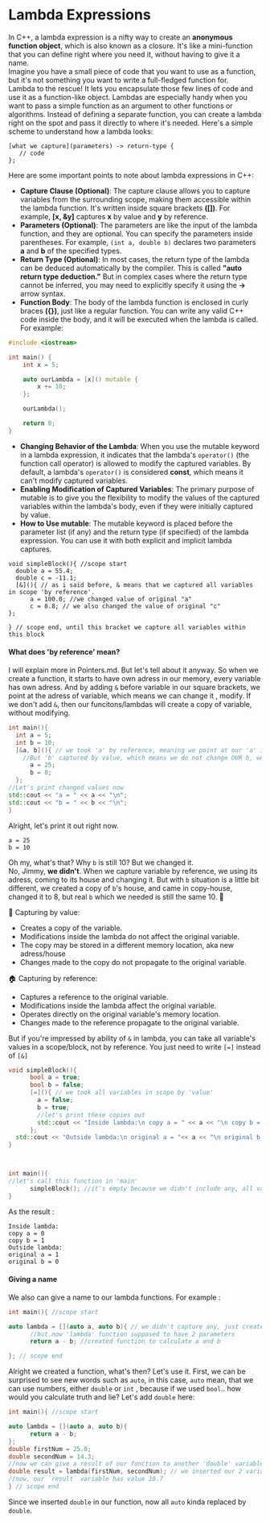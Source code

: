 # Lambda Expressions 
In C++, a lambda expression is a nifty way to create an **anonymous function object**, which is also known as a closure. 
It's like a mini-function that you can define right where you need it, without having to give it a name.
<br>Imagine you have a small piece of code that you want to use as a function, but it's not something you want to write a full-fledged function for.</br>
Lambda to the rescue! It lets you encapsulate those few lines of code and use it as a function-like object.
Lambdas are especially handy when you want to pass a simple function as an argument to other functions or algorithms. Instead of defining a separate function, you can create a lambda right on the spot and pass it directly to where it's needed.
Here's a simple scheme to understand how a lambda looks:
```
[what we capture](parameters) -> return-type {
   // code
};
```
Here are some important points to note about lambda expressions in C++:

- **Capture Clause (Optional)**: The capture clause allows you to capture variables from the surrounding scope, making them accessible within the lambda function. It's written inside square brackets **([])**.
 For example, **[x, &y]** captures **x** by value and **y** by reference.
- **Parameters (Optional)**: The parameters are like the input of the lambda function, and they are optional. You can specify the parameters inside parentheses.
For example, ```(int a, double b)``` declares two parameters **a** and **b** of the specified types.
- **Return Type (Optional)**: In most cases, the return type of the lambda can be deduced automatically by the compiler. This is called **"auto return type deduction."**
But in complex cases where the return type cannot be inferred, you may need to explicitly specify it using the **->** arrow syntax.
- **Function Body**: The body of the lambda function is enclosed in curly braces **({})**, just like a regular function. You can write any valid C++ code inside the body, and it will be executed when the lambda is called.
For example:
```c++
#include <iostream>

int main() {
    int x = 5;

    auto ourLambda = [x]() mutable {
        x += 10;
    };

    ourLambda();

    return 0;
}

```
- **Changing Behavior of the Lambda**: When you use the mutable keyword in a lambda expression, it indicates that the lambda's ```operator()``` (the function call operator) is allowed to modify the captured variables. 
By default, a lambda's ```operator()``` is considered **const**, which means it can't modify captured variables.
- **Enabling Modification of Captured Variables**: The primary purpose of mutable is to give you the flexibility to modify the values of the captured variables within the lambda's body, even if they were initially captured by value.
- **How to Use mutable**: The mutable keyword is placed before the parameter list (if any) and the return type (if specified) of the lambda expression. You can use it with both explicit and implicit lambda captures.
```
void simpleBlock(){ //scope start
  double a = 55.4;
  double c = -11.1;
  [&](){ // as i said before, & means that we captured all variables in scope 'by reference'.
      a = 100.0; //we changed value of original "a"
      c = 8.8; // we also changed the value of original "c"
};

} // scope end, until this bracket we capture all variables within this block

```
#### What does 'by reference' mean?
I will explain more in Pointers.md. But let's tell about it anyway. So when we create a function, it starts to have own adress in our memory, every variable has own adress. 
And by adding ```&``` before variable in our square brackets, we point at the adress of variable, which means we can change it , modify. If we don't add ```&```, then our funcitons/lambdas will create a copy of variable, without modifying.
```c++
int main(){
  int a = 5;
  int b = 10;
  [&a, b](){ // we took 'a' by reference, meaning we point at our 'a' in block and using this right now. 
    //But 'b' captured by value, which means we do not change OUR b, we just created a copy.
      a = 25;
      b = 8;
  };
//Let's print changed values now
std::cout << "a = " << a << "\n";
std::cout << "b = " << b << "\n";
}
```
 Alright, let's print it out right now.

```
a = 25
b = 10
```

Oh my, what's that? Why ```b``` is still 10? But we changed it.
<br>No, Jimmy, **we didn't**. When we capture variable by reference, we  using its adress, coming to its house and changing it. But with ```b``` situation
is a little bit different, we created a copy of ```b```'s house, and came in copy-house, changed it to 8, but real ```b``` which we needed is still the same 10. 🥷</br>

🤔 Capturing by value:
- Creates a copy of the variable.
- Modifications inside the lambda do not affect the original variable.
- The copy may be stored in a different memory location, aka new adress/house
- Changes made to the copy do not propagate to the original variable.

🏠 Capturing by reference:
- Captures a reference to the original variable.
- Modifications inside the lambda affect the original variable.
- Operates directly on the original variable's memory location.
- Changes made to the reference propagate to the original variable.

But if you're impressed by ability of ```&``` in lambda, you can take all variable's values in a scope/block, not by reference. You just need to write ```[=]```
instead of ```[&]```
```c++
void simpleBlock(){
      bool a = true;
      bool b = false;
      [=](){ // we took all variables in scope by 'value'
        a = false;
        b = true;
        //let's print these copies out
        std::cout << "Inside lambda:\n copy a = " << a << "\n copy b = " << b << "\n";
      };
  std::cout << "Outside lambda:\n original a = "<< a << "\n original b = " << b;
}



int main(){
//let's call this function in 'main'
      simpleBlock(); //it's empty because we didn't include any, all variables created in function/block itself
}
```
As the result : 
```
Inside lambda:
copy a = 0
copy b = 1
Outside lambda:
original a = 1
original b = 0
```
#### Giving a name
We also can give a name to our lambda functions. For example : 
```c++
int main(){ //scope start

auto lambda = [](auto a, auto b){ // we didn't capture any, just created a function in our 'main'
      //but now 'lambda' function supposed to have 2 parameters
      return a - b; //created function to calculate a and b

}; // scope end
```
Alright we created a function, what's then? Let's use it. First, we can be surprised to see new words such as ```auto```, in this case, ```auto``` mean, that we can use numbers,
either ```double``` or ```int``` , because if we used ```bool```.. how would you calculate truth and lie?  Let's add ```double``` here:
```c++
int main(){ //scope start

auto lambda = [](auto a, auto b){ 
      return a - b;
};
double firstNum = 25.0;
double secondNum = 14.3;
//now we can give a result of our function to another 'double' variable
double result = lambda(firstNum, secondNum); // we inserted our 2 variables in function, to calculate.
//now, our `result` variable has value 10.7
} // scope end
```
Since we inserted ```double```  in our function, now all ```auto``` kinda replaced by ```double```.
